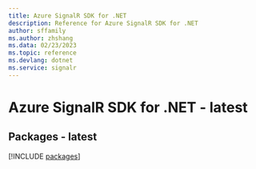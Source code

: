 ```yaml
---
title: Azure SignalR SDK for .NET
description: Reference for Azure SignalR SDK for .NET
author: sffamily
ms.author: zhshang
ms.data: 02/23/2023
ms.topic: reference
ms.devlang: dotnet
ms.service: signalr
---
```

# Azure SignalR SDK for .NET - latest
## Packages - latest
[!INCLUDE [packages](signalr-index.md)]
